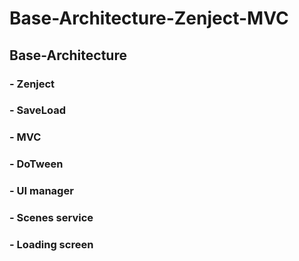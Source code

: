 # Base-Architecture-Zenject-MVC

## Base-Architecture
### - Zenject
### - SaveLoad
### - MVC
### - DoTween
### - UI manager
### - Scenes service
### - Loading screen
